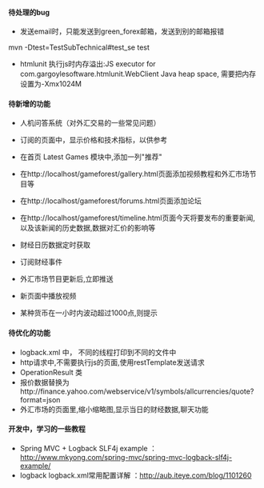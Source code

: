 #### 待处理的bug
+ 发送email时，只能发送到green_forex邮箱，发送到别的邮箱报错


mvn -Dtest=TestSubTechnical#test_se test

+ htmlunit 执行js时内存溢出:JS executor for com.gargoylesoftware.htmlunit.WebClient Java heap space, 需要把内存设置为-Xmx1024M

#### 待新增的功能
+ 人机问答系统（对外汇交易的一些常见问题）
+ 订阅的页面中，显示价格和技术指标，以供参考
+ 在首页 Latest Games 模块中,添加一列"推荐"
+ 在http://localhost/gameforest/gallery.html页面添加视频教程和外汇市场节目等
+ 在http://localhost/gameforest/forums.html页面添加论坛
+ 在http://localhost/gameforest/timeline.html页面今天将要发布的重要新闻,以及该新闻的历史数据,数据对汇价的影响等
+ 财经日历数据定时获取
+ 订阅财经事件

+ 外汇市场节目更新后,立即推送
+ 新页面中播放视频
+ 某种货币在一小时内波动超过1000点,则提示

#### 待优化的功能
+ logback.xml 中， 不同的线程打印到不同的文件中
+ http请求中,不需要执行js的页面,使用restTemplate发送请求
+ OperationResult 类
+ 报价数据替换为http://finance.yahoo.com/webservice/v1/symbols/allcurrencies/quote?format=json
+ 外汇市场的页面里,缩小缩略图,显示当日的财经数据,聊天功能

#### 开发中，学习的一些教程
+ Spring MVC + Logback SLF4j example ：http://www.mkyong.com/spring-mvc/spring-mvc-logback-slf4j-example/
+ logback logback.xml常用配置详解 ：http://aub.iteye.com/blog/1101260
